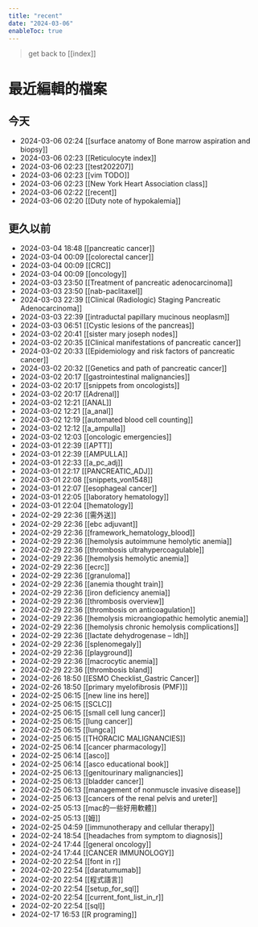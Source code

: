 ```yaml
---
title: "recent"
date: "2024-03-06"
enableToc: true
---
```


> get back to [[index]]
# 最近編輯的檔案

## 今天

- 2024-03-06 02:24 [[surface anatomy of Bone marrow aspiration and biopsy]]
- 2024-03-06 02:23 [[Reticulocyte index]]
- 2024-03-06 02:23 [[test202207]]
- 2024-03-06 02:23 [[vim TODO]]
- 2024-03-06 02:23 [[New York Heart Association class]]
- 2024-03-06 02:22 [[recent]]
- 2024-03-06 02:20 [[Duty note of hypokalemia]]

## 更久以前

- 2024-03-04 18:48 [[pancreatic cancer]]
- 2024-03-04 00:09 [[colorectal cancer]]
- 2024-03-04 00:09 [[CRC]]
- 2024-03-04 00:09 [[oncology]]
- 2024-03-03 23:50 [[Treatment of pancreatic adenocarcinoma]]
- 2024-03-03 23:50 [[nab-paclitaxel]]
- 2024-03-03 22:39 [[Clinical (Radiologic) Staging Pancreatic Adenocarcinoma]]
- 2024-03-03 22:39 [[intraductal papillary mucinous neoplasm]]
- 2024-03-03 06:51 [[Cystic lesions of the pancreas]]
- 2024-03-02 20:41 [[sister mary joseph nodes]]
- 2024-03-02 20:35 [[Clinical manifestations of pancreatic cancer]]
- 2024-03-02 20:33 [[Epidemiology and risk factors  of pancreatic cancer]]
- 2024-03-02 20:32 [[Genetics and path of pancreatic cancer]]
- 2024-03-02 20:17 [[gastrointestinal malignancies]]
- 2024-03-02 20:17 [[snippets from oncologists]]
- 2024-03-02 20:17 [[Adrenal]]
- 2024-03-02 12:21 [[ANAL]]
- 2024-03-02 12:21 [[a_anal]]
- 2024-03-02 12:19 [[automated blood cell counting]]
- 2024-03-02 12:12 [[a_ampulla]]
- 2024-03-02 12:03 [[oncologic emergencies]]
- 2024-03-01 22:39 [[APTT]]
- 2024-03-01 22:39 [[AMPULLA]]
- 2024-03-01 22:33 [[a_pc_adj]]
- 2024-03-01 22:17 [[PANCREATIC_ADJ]]
- 2024-03-01 22:08 [[snippets_von1548]]
- 2024-03-01 22:07 [[esophageal cancer]]
- 2024-03-01 22:05 [[laboratory hematology]]
- 2024-03-01 22:04 [[hematology]]
- 2024-02-29 22:36 [[需外送]]
- 2024-02-29 22:36 [[ebc adjuvant]]
- 2024-02-29 22:36 [[framework_hematology_blood]]
- 2024-02-29 22:36 [[hemolysis autoimmune hemolytic anemia]]
- 2024-02-29 22:36 [[thrombosis ultrahypercoagulable]]
- 2024-02-29 22:36 [[hemolysis hemolytic anemia]]
- 2024-02-29 22:36 [[ecrc]]
- 2024-02-29 22:36 [[granuloma]]
- 2024-02-29 22:36 [[anemia thought train]]
- 2024-02-29 22:36 [[iron deficiency anemia]]
- 2024-02-29 22:36 [[thrombosis overview]]
- 2024-02-29 22:36 [[thrombosis on anticoagulation]]
- 2024-02-29 22:36 [[hemolysis microangiopathic hemolytic anemia]]
- 2024-02-29 22:36 [[hemolysis chronic hemolysis complications]]
- 2024-02-29 22:36 [[lactate dehydrogenase – ldh]]
- 2024-02-29 22:36 [[splenomegaly]]
- 2024-02-29 22:36 [[playground]]
- 2024-02-29 22:36 [[macrocytic anemia]]
- 2024-02-29 22:36 [[thrombosis bland]]
- 2024-02-26 18:50 [[ESMO Checklist_Gastric Cancer]]
- 2024-02-26 18:50 [[primary myelofibrosis (PMF)]]
- 2024-02-25 06:15 [[new line ins here]]
- 2024-02-25 06:15 [[SCLC]]
- 2024-02-25 06:15 [[small cell lung cancer]]
- 2024-02-25 06:15 [[lung cancer]]
- 2024-02-25 06:15 [[lungca]]
- 2024-02-25 06:15 [[THORACIC MALIGNANCIES]]
- 2024-02-25 06:14 [[cancer pharmacology]]
- 2024-02-25 06:14 [[asco]]
- 2024-02-25 06:14 [[asco educational book]]
- 2024-02-25 06:13 [[genitourinary malignancies]]
- 2024-02-25 06:13 [[bladder cancer]]
- 2024-02-25 06:13 [[management of nonmuscle invasive disease]]
- 2024-02-25 06:13 [[cancers of the renal pelvis and ureter]]
- 2024-02-25 05:13 [[mac的一些好用軟體]]
- 2024-02-25 05:13 [[姆]]
- 2024-02-25 04:59 [[immunotherapy and cellular therapy]]
- 2024-02-24 18:54 [[headaches from symptom to diagnosis]]
- 2024-02-24 17:44 [[general oncology]]
- 2024-02-24 17:44 [[CANCER IMMUNOLOGY]]
- 2024-02-20 22:54 [[font in r]]
- 2024-02-20 22:54 [[daratumumab]]
- 2024-02-20 22:54 [[程式語言]]
- 2024-02-20 22:54 [[setup_for_sql]]
- 2024-02-20 22:54 [[current_font_list_in_r]]
- 2024-02-20 22:54 [[sql]]
- 2024-02-17 16:53 [[R programing]]